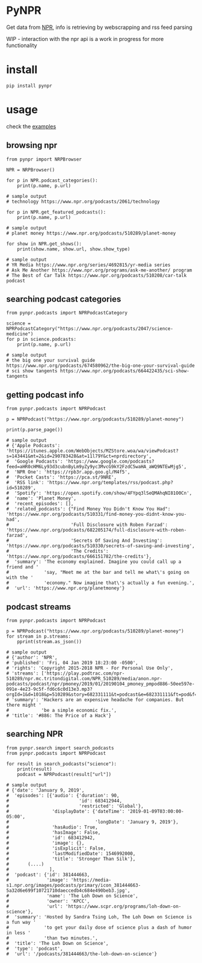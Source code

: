 # PyNPR

Get data from [NPR](https://www.npr.org), info is retrieving by webscrapping and rss feed parsing

WIP - interaction with the npr api is a work in progress for more functionality

# install

    pip install pynpr
    
# usage

check the [examples](./examples)

## browsing npr

    from pynpr import NRPBrowser
    
    NPR = NRPBrowser()
    
    for p in NPR.podcast_categories():
        print(p.name, p.url)
        
    # sample output
    # technology https://www.npr.org/podcasts/2061/technology
    
    for p in NPR.get_featured_podcasts():
        print(p.name, p.url)
        
    # sample output
    # planet money https://www.npr.org/podcasts/510289/planet-money
    
    for show in NPR.get_shows():
        print(show.name, show.url, show.show_type)
        
    # sample output
    # YR Media https://www.npr.org/series/4692815/yr-media series
    # Ask Me Another https://www.npr.org/programs/ask-me-another/ program
    # The Best of Car Talk https://www.npr.org/podcasts/510208/car-talk podcast
    
## searching podcast categories

    from pynpr.podcasts import NPRPodcastCategory

    science = NPRPodcastCategory("https://www.npr.org/podcasts/2047/science-medicine")
    for p in science.podcasts:
        print(p.name, p.url)
    
    # sample output
    # the big one your survival guide https://www.npr.org/podcasts/674580962/the-big-one-your-survival-guide
    # sci show tangents https://www.npr.org/podcasts/664422435/sci-show-tangents
    
## getting podcast info


    from pynpr.podcasts import NPRPodcast
    
    p = NPRPodcast("https://www.npr.org/podcasts/510289/planet-money")
    
    print(p.parse_page())

    # sample output
    # {'Apple Podcasts': 'https://itunes.apple.com/WebObjects/MZStore.woa/wa/viewPodcast?s=143441&mt=2&id=290783428&at=11l79Y&ct=nprdirectory',
    #  'Google Podcasts': 'https://www.google.com/podcasts?feed=aHR0cHM6Ly93d3cubnByLm9yZy9yc3MvcG9kY2FzdC5waHA_aWQ9NTEwMjg5',
    #  'NPR One': 'https://rpb3r.app.goo.gl/M4f5',
    #  'Pocket Casts': 'https://pca.st/9NRE',
    #  'RSS link': 'https://www.npr.org/templates/rss/podcast.php?id=510289',
    #  'Spotify': 'https://open.spotify.com/show/4FYpq3lSeQMAhqNI81O0Cn',
    #  'name': 'Planet Money',
    #  'recent_episodes': [],
    #  'related_podcasts': {"Find Money You Didn't Know You Had": 'https://www.npr.org/podcasts/510331/find-money-you-didnt-know-you-had',
    #                       'Full Disclosure with Roben Farzad': 'https://www.npr.org/podcasts/682205174/full-disclosure-with-roben-farzad',
    #                       'Secrets Of Saving And Investing': 'https://www.npr.org/podcasts/510330/secrets-of-saving-and-investing',
    #                       'The Credits': 'https://www.npr.org/podcasts/666151782/the-credits'},
    #  'summary': 'The economy explained. Imagine you could call up a friend and '
    #             'say, "Meet me at the bar and tell me what\'s going on with the '
    #             'economy." Now imagine that\'s actually a fun evening.',
    #  'url': 'https://www.npr.org/planetmoney'}
    
## podcast streams

    from pynpr.podcasts import NPRPodcast
    
    p = NPRPodcast("https://www.npr.org/podcasts/510289/planet-money")
    for stream in p.streams:
        pprint(stream.as_json())
    
    # sample output
    # {'author': 'NPR',
    # 'published': 'Fri, 04 Jan 2019 18:23:00 -0500',
    # 'rights': 'Copyright 2015-2018 NPR - For Personal Use Only',
    # 'streams': ['https://play.podtrac.com/npr-510289/npr.mc.tritondigital.com/NPR_510289/media/anon.npr-podcasts/podcast/npr/pmoney/2019/01/20190104_pmoney_pmpod886-50ee597e-091e-4e23-9c5f-fd6c6c0d13e3.mp3?orgId=1&d=1018&p=510289&story=682331111&t=podcast&e=682331111&ft=pod&f=510289'],
    # 'summary': 'Hackers are an expensive headache for companies. But there might '
    #            'be a simple economic fix.',
    # 'title': '#886: The Price of a Hack'} 
    
## searching NPR

    from pynpr.search import search_podcasts
    from pynpr.podcasts import NPRPodcast
    
    for result in search_podcasts("science"):
        print(result)
        podcast = NPRPodcast(result["url"])
        
    # sample output
    # {'date': 'January 9, 2019',
    #  'episodes': [{'audio': {'duration': 90,
    #                          'id': 683412944,
    #                          'restricted': 'Global'},
    #                'displayDate': {'dateTime': '2019-01-09T03:00:00-05:00',
    #                                'longDate': 'January 9, 2019'},
    #                'hasAudio': True,
    #                'hasImage': False,
    #                'id': 683412942,
    #                'image': {},
    #                'isExplicit': False,
    #                'lastModifiedDate': 1546992000,
    #                'title': 'Stronger Than Silk'},
    #       (....) 
    #               ],
    #  'podcast': {'id': 381444663,
    #              'image': 'https://media-s1.npr.org/images/podcasts/primary/icon_381444663-5a32d6e699f10721710daeccedb4c684e490beb3.jpg',
    #              'name': 'The Loh Down on Science',
    #              'owner': 'KPCC',
    #              'url': 'https://www.scpr.org/programs/loh-down-on-science'},
    #  'summary': 'Hosted by Sandra Tsing Loh, The Loh Down on Science is a fun way '
    #             'to get your daily dose of science plus a dash of humor in less '
    #             'than two minutes.',
    #  'title': 'The Loh Down on Science',
    #  'type': 'podcast',
    #  'url': '/podcasts/381444663/the-loh-down-on-science'}
    

